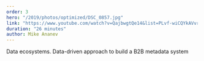 ```yaml
---
order: 3
hero: "/2019/photos/optimized/DSC_0857.jpg"
link: "https://www.youtube.com/watch?v=QajbwgtQe14&list=PLvf-wiCQYkAVvrZr53Upxti9Hr3t7V4bW&index=5&t=0s"
duration: "26 minutes"
author: Mike Ananev
---
```


Data ecosystems. Data-driven approach to build a B2B metadata system
